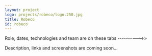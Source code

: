 ```yaml
---
layout: project
logo: projects/robeco/logo.250.jpg
title: Robeco
id: robeco
---
```


<div class="highlight">
    <p>Role, dates, technologies and team are on these tabs ---------->></p>
    <p>Description, links and screenshots are coming soon...</p>
</div>
